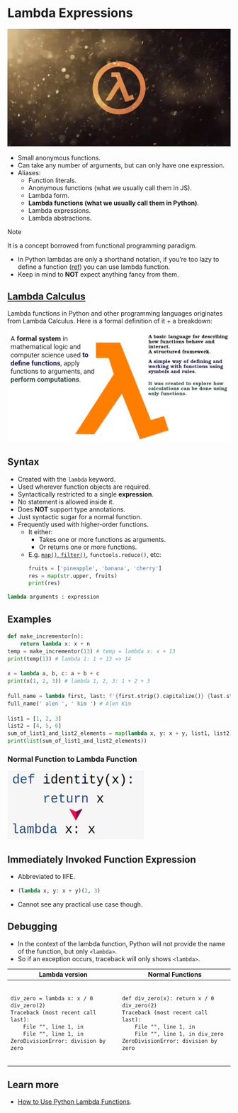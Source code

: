 # Lambda Expressions

![Lambda symbol](./assets/lambda-symbol.png)

- Small anonymous functions.
- Can take any number of arguments, but can only have one expression.
- Aliases:
  - Function literals.
  - Anonymous functions (what we usually call them in JS).
  - Lambda form.
  - **Lambda functions (what we usually call them in Python)**.
  - Lambda expressions.
  - Lambda abstractions.

> [!NOTE]
>
> It is a concept borrowed from functional programming paradigm.
>
> - In Python lambdas are only a shorthand notation, if you’re too lazy to define a function ([ref](https://docs.python.org/3/faq/design.html#why-can-t-lambda-expressions-contain-statements)) you can use lambda function.
> - Keep in mind to **NOT** expect anything fancy from them.

## [Lambda Calculus](https://en.wikipedia.org/wiki/Lambda_calculus)

Lambda functions in Python and other programming languages originates from Lambda Calculus. Here is a formal definition of it + a breakdown:

![Lambda Calculus](./assets/lambda-calculus.png)

## Syntax

- Created with the `lambda` keyword.
- Used wherever function objects are required.
- Syntactically restricted to a single **expression**.
- No statement is allowed inside it.
- Does **NOT** support type annotations.
- Just syntactic sugar for a normal function.
- Frequently used with higher-order functions.
  - It either:
    - Takes one or more functions as arguments.
    - Or returns one or more functions.
  - E.g. [`map()`, `filter()`](https://docs.python.org/3/library/functions.html), `functools.reduce()`, etc:
    ```python
    fruits = ['pineapple', 'banana', 'cherry']
    res = map(str.upper, fruits)
    print(res)
    ```

```python
lambda arguments : expression
```

## Examples

```python
def make_incrementor(n):
    return lambda x: x + n
temp = make_incrementor(13) # temp = lambda x: x + 13
print(temp(1)) # lambda 1: 1 + 13 => 14

x = lambda a, b, c: a + b + c
print(x(1, 2, 3)) # lambda 1, 2, 3: 1 + 2 + 3

full_name = lambda first, last: f'{first.strip().capitalize()} {last.strip().title()}'
full_name(' alen ', ' kim ') # Alen Kim

list1 = [1, 2, 3]
list2 = [4, 5, 6]
sum_of_list1_and_list2_elements = map(lambda x, y: x + y, list1, list2)
print(list(sum_of_list1_and_list2_elements))
```

### Normal Function to Lambda Function

![Normal func to lambda](./assets/normal-func-to-lambda.png)

## Immediately Invoked Function Expression

- Abbreviated to IIFE.
- ```python
  (lambda x, y: x + y)(2, 3)
  ```
- Cannot see any practical use case though.

## Debugging

- In the context of the lambda function, Python will not provide the name of the function, but only `<lambda>`.
- So if an exception occurs, traceback will only shows `<lambda>`.

<table>
  <thead>
    <tr>
      <th>Lambda version</th>
      <th>Normal Functions</th>
    </tr>
  </thead>
  <tbody>
    <tr>
      <td>
<pre lang="python">
<code>
div_zero = lambda x: x / 0
div_zero(2)
Traceback (most recent call last):
    File "<stdin>", line 1, in <module>
    File "<stdin>", line 1, in <lambda>
ZeroDivisionError: division by zero
</code>
</pre>
      </td>
      <td>
<pre lang="python">
<code>
def div_zero(x): return x / 0
div_zero(2)
Traceback (most recent call last):
    File "<stdin>", line 1, in <module>
    File "<stdin>", line 1, in div_zero
ZeroDivisionError: division by zero
</code>
</pre>
      </td>
    <tr>
  </tbody>
</table>

## Learn more

- [How to Use Python Lambda Functions](https://realpython.com/python-lambda/).
